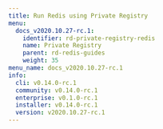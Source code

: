 ```yaml
---
title: Run Redis using Private Registry
menu:
  docs_v2020.10.27-rc.1:
    identifier: rd-private-registry-redis
    name: Private Registry
    parent: rd-redis-guides
    weight: 35
menu_name: docs_v2020.10.27-rc.1
info:
  cli: v0.14.0-rc.1
  community: v0.14.0-rc.1
  enterprise: v0.1.0-rc.1
  installer: v0.14.0-rc.1
  version: v2020.10.27-rc.1
---
```



